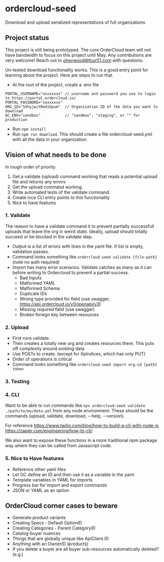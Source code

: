 # ordercloud-seed
Download and upload serialized representations of full organizations

## Project status

This project is still being prototyped. The core OrderCloud team will not have bandwidth to focus on this project until May. Any contributions are very welcome! Reach out to oheywood@four51.com with questions. 

Un-tested download functionality works. This is a good entry point for learning about the project. Here are steps to run that. 
- At the root of the project, create a .env file
```
PORTAL_USERNAME="xxxxxxxx" // username and password you use to login to https://portal.ordercloud.io/
PORTAL_PASSWORD="xxxxxxxx"
ORG_ID="SShyjwitRe4ibpum"  // Organization ID of the data you want to download
OC_ENV="sandbox"           // "sandbox", "staging", or "" for production
```
- Run `npm install`
- Run `npm run download`. This should create a file ordercloud-seed.yml with all the data in your organization. 


## Vision of what needs to be done 

In rough order of priority
1. Get a validate (upload) command working that reads a potential upload file and returns any errors
2. Get the upload command working.
3. Write automated tests of the validate command.
4. Create nice CLI entry points to this functionality
5. Nice to have features

### 1. Validate 

The reason to have a validate command it to prevent partially successfull uploads that leave the org in weird state. Ideally, upload should totally succeed or be blocked in the validate step.

- Output is a list of errors with lines in the yaml file. If list is empty, validation passes.
- Command looks something like `ordercloud-seed validate {file-path}` (note no auth required)  
- Import has many error scenarios. Validate catches as many as it can before writing to Ordercloud to prevent a partial success. 
  - Bad Inputs
  - Malformed YAML
  - Malformed Schema
  - Duplicate IDs
  - Wrong type provided for field (use swagger, https://api.ordercloud.io/v1/openapi/v3)
  - Missing required field (use swagger)
  - Broken foriegn key between resources
  
### 2. Upload 
- First runs validate.
- Then creates a totally new org and creates resources there. This puts off complexity around existing data 
- Use POSTs to create. (except for XpIndices, which has only PUT)
- Order of operations is critical 
- Command looks something like `ordercloud-seed import org-id [path] token`

### 3. Testing

### 4. CLI

Want to be able to run commands like `npx ordercloud-seed validate ./path/to/my/data.yml` from any node environment. These should be the commands (upload, validate, download, --help, --version). 

For reference
https://www.twilio.com/blog/how-to-build-a-cli-with-node-js
https://zapier.com/engineering/how-to-cli/

We also want to expose these functions in a more traditional npm package way where they can be called from Javascript code. 

### 5. Nice to Have features
- Reference other yaml files
- Let OC define an ID and then use it as a variable in the yaml
- Template variables in YAML for imports
- Progress bar for import and export commands
- JSON or YAML as an option

## OrderCloud corner cases to beware
- Generate product variants
- Creating Specs - Default OptionID
- Creating Categories - Parent CategoryID
- Catalog-buyer nuances
- Things that are globally unique like ApiClient.ID
- Anything with an OwnerID (products)
- If you delete a buyer are all buyer sub-resources automatically deleted? (e.g.)


